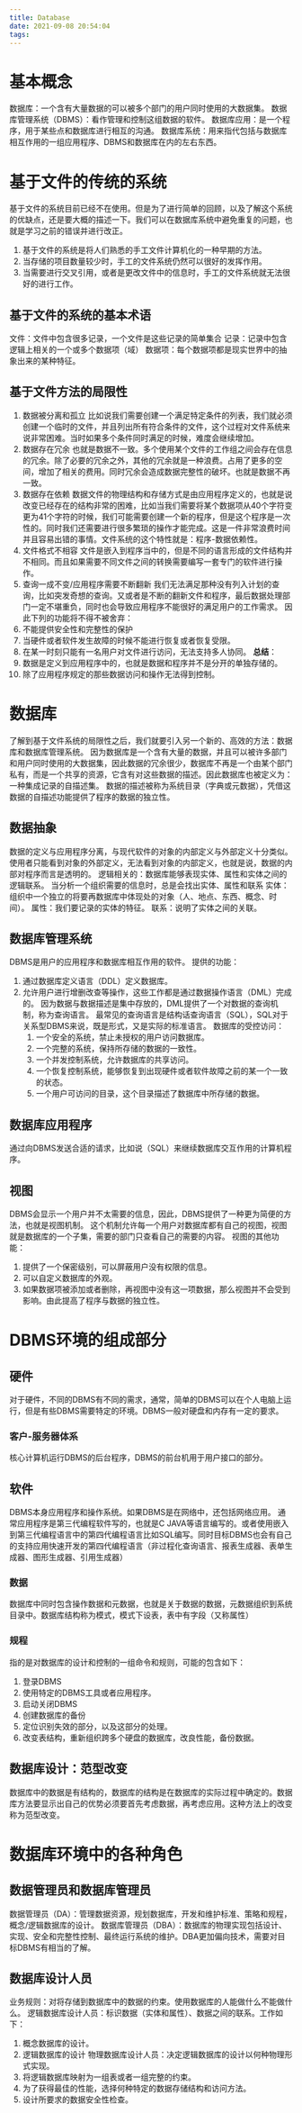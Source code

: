 ```yaml
---
title: Database
date: 2021-09-08 20:54:04
tags:
---
```

# 基本概念
数据库：一个含有大量数据的可以被多个部门的用户同时使用的大数据集。
数据库管理系统（DBMS）：看作管理和控制这组数据的软件。
数据库应用：是一个程序，用于某些点和数据库进行相互的沟通。
数据库系统：用来指代包括与数据库相互作用的一组应用程序、DBMS和数据库在内的左右东西。
# 基于文件的传统的系统
基于文件的系统目前已经不在使用。但是为了进行简单的回顾，以及了解这个系统的优缺点，还是要大概的描述一下。我们可以在数据库系统中避免重复的问题，也就是学习之前的错误并进行改正。
1. 基于文件的系统是将人们熟悉的手工文件计算机化的一种早期的方法。
2. 当存储的项目数量较少时，手工的文件系统仍然可以很好的发挥作用。
3. 当需要进行交叉引用，或者是更改文件中的信息时，手工的文件系统就无法很好的进行工作。
## 基于文件的系统的基本术语
文件：文件中包含很多记录，一个文件是这些记录的简单集合
记录：记录中包含逻辑上相关的一个或多个数据项（域）
数据项：每个数据项都是现实世界中的抽象出来的某种特征。
## 基于文件方法的局限性
1. 数据被分离和孤立
比如说我们需要创建一个满足特定条件的列表，我们就必须创建一个临时的文件，并且列出所有符合条件的文件，这个过程对文件系统来说非常困难。当时如果多个条件同时满足的时候，难度会继续增加。
2. 数据存在冗余
也就是数据不一致。多个使用某个文件的工作组之间会存在信息的冗余。除了必要的冗余之外，其他的冗余就是一种浪费。占用了更多的空间，增加了相关的费用。同时冗余会造成数据完整性的破坏。也就是数据不再一致。
3. 数据存在依赖
数据文件的物理结构和存储方式是由应用程序定义的，也就是说改变已经存在的结构非常的困难，比如当我们需要将某个数据项从40个字符变更为41个字符的时候，我们可能需要创建一个新的程序，但是这个程序是一次性的。同时我们还需要进行很多繁琐的操作才能完成。这是一件非常浪费时间并且容易出错的事情。文件系统的这个特性就是：程序-数据依赖性。
4. 文件格式不相容
文件是嵌入到程序当中的，但是不同的语言形成的文件结构并不相同。而且如果需要不同文件之间的转换需要编写一套专门的软件进行操作。
5. 查询一成不变/应用程序需要不断翻新
我们无法满足那种没有列入计划的查询，比如突发奇想的查询。又或者是不断的翻新文件和程序，最后数据处理部门一定不堪重负，同时也会导致应用程序不能很好的满足用户的工作需求。
因此下列的功能将不得不被舍弃：
  1. 不能提供安全性和完整性的保护
  2. 当硬件或者软件发生故障的时候不能进行恢复或者恢复受限。
  3. 在某一时刻只能有一名用户对文件进行访问，无法支持多人协同。
**总结**：
1. 数据是定义到应用程序中的，也就是数据和程序并不是分开的单独存储的。
2. 除了应用程序规定的那些数据访问和操作无法得到控制。
# 数据库
了解到基于文件系统的局限性之后，我们就要引入另一个新的、高效的方法：数据库和数据库管理系统。
因为数据库是一个含有大量的数据，并且可以被许多部门和用户同时使用的大数据集，因此数据的冗余很少，数据库不再是一个由某个部门私有，而是一个共享的资源，它含有对这些数据的描述。因此数据库也被定义为：一种集成记录的自描述集。
数据的描述被称为系统目录（字典或元数据），凭借这数据的自描述功能提供了程序的数据的独立性。
## 数据抽象
数据的定义与应用程序分离，与现代软件的对象的内部定义与外部定义十分类似。使用者只能看到对象的外部定义，无法看到对象的内部定义，也就是说，数据的内部对程序而言是透明的。
逻辑相关的：数据库能够表现实体、属性和实体之间的逻辑联系。
当分析一个组织需要的信息时，总是会找出实体、属性和联系
实体：组织中一个独立的将要再数据库中体现处的对象（人、地点、东西、概念、时间）。
属性：我们要记录的实体的特征。
联系：说明了实体之间的关联。
## 数据库管理系统
DBMS是用户的应用程序和数据库相互作用的软件。
提供的功能：
1. 通过数据库定义语言（DDL）定义数据库。
2. 允许用户进行增删改查等操作，这些工作都是通过数据操作语言（DML）完成的。
	因为数据与数据描述是集中存放的，DML提供了一个对数据的查询机制，称为查询语言。
	最常见的查询语言是结构话查询语言（SQL），SQL对于关系型DBMS来说，既是形式，又是实际的标准语言。
	数据库的受控访问：
	1. 一个安全的系统，禁止未授权的用户访问数据库。
	2. 一个完整的系统，保持所存储的数据的一致性。
	3. 一个并发控制系统，允许数据库的共享访问。
	4. 一个恢复控制系统，能够恢复到出现硬件或者软件故障之前的某一个一致的状态。
	5. 一个用户可访问的目录，这个目录描述了数据库中所存储的数据。
## 数据库应用程序
通过向DBMS发送合适的请求，比如说（SQL）来继续数据库交互作用的计算机程序。
## 视图
DBMS会显示一个用户并不太需要的信息，因此，DBMS提供了一种更为简便的方法，也就是视图机制。
这个机制允许每一个用户对数据库都有自己的视图，视图就是数据库的一个子集，需要的部门只查看自己的需要的内容。
视图的其他功能：
1. 提供了一个保密级别，可以屏蔽用户没有权限的信息。
2. 可以自定义数据库的外观。
3. 如果数据项被添加或者删除，再视图中没有这一项数据，那么视图并不会受到影响。由此提高了程序与数据的独立性。
# DBMS环境的组成部分
## 硬件
对于硬件，不同的DBMS有不同的需求，通常，简单的DBMS可以在个人电脑上运行，但是有些DBMS需要特定的环境。DBMS一般对硬盘和内存有一定的要求。
### 客户-服务器体系
核心计算机运行DBMS的后台程序，DBMS的前台机用于用户接口的部分。
## 软件
DBMS本身应用程序和操作系统。如果DBMS是在网络中，还包括网络应用。
通常应用程序是第三代编程软件写的，也就是C JAVA等语言编写的。或者使用嵌入到第三代编程语言中的第四代编程语言比如SQL编写。同时目标DBMS也会有自己的支持应用快速开发的第四代编程语言（非过程化查询语言、报表生成器、表单生成器、图形生成器、引用生成器）
### 数据
数据库中同时包含操作数据和元数据，也就是关于数据的数据，元数据组织到系统目录中。数据库结构称为模式，模式下设表，表中有字段（又称属性）
### 规程
指的是对数据库的设计和控制的一组命令和规则，可能的包含如下：
1. 登录DBMS
2. 使用特定的DBMS工具或者应用程序。
3. 启动关闭DBMS
4. 创建数据库的备份
5. 定位识别失效的部分，以及这部分的处理。
6. 改变表结构，重新组织跨多个硬盘的数据库，改良性能，备份数据。
## 数据库设计：范型改变
数据库中的数据是有结构的，数据库的结构是在数据库的实际过程中确定的。数据库方法要显示出自己的优势必须要首先考虑数据，再考虑应用。这种方法上的改变称为范型改变。
# 数据库环境中的各种角色
## 数据管理员和数据库管理员
数据管理员（DA）：管理数据资源，规划数据库，开发和维护标准、策略和规程，概念/逻辑数据库的设计。
数据库管理员（DBA）：数据库的物理实现包括设计、实现、安全和完整性控制、最终运行系统的维护。DBA更加偏向技术，需要对目标DBMS有相当的了解。
## 数据库设计人员
业务规则：对将存储到数据库中的数据的约束。使用数据库的人能做什么不能做什么。
逻辑数据库设计人员：标识数据（实体和属性）、数据之间的联系。工作如下：
1. 概念数据库的设计。
2. 逻辑数据库的设计
物理数据库设计人员：决定逻辑数据库的设计以何种物理形式实现。
1. 将逻辑数据库映射为一组表或者一组完整的约束。
2. 为了获得最佳的性能，选择何种特定的数据存储结构和访问方法。
3. 设计所要求的数据安全性检查。


